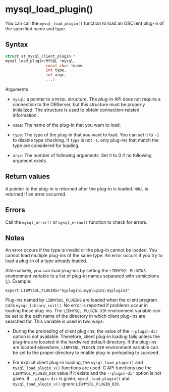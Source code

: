 mysql_load_plugin() 
========================================

You can call the `mysql_load_plugin()` function to load an OBClient plug-in of the specified name and type. 

Syntax 
---------------------------

```c
struct st_mysql_client_plugin *
mysql_load_plugin(MYSQL *mysql,
                  const char *name,
                  int type,
                  int argc,
                  ...)
```



Arguments

* `mysql`: a pointer to a `MYSQL` structure. The plug-in API does not require a connection to the OBServer, but this structure must be properly initialized. The structure is used to obtain connection-related information.

  

* `name`: The name of the plug-in that you want to load.

  

* `type`: The type of the plug-in that you want to load. You can set it to `-1` to disable type checking. If `type` is not `-1`, only plug-ins that match the type are considered for loading.

  

* `argc`: The number of following arguments. Set it to 0 if no following argument exists.

  




Return values 
----------------------------------

A pointer to the plug-in is returned after the plug-in is loaded. `NULL` is returned if an error occurred.

Errors 
---------------------------

Call the `mysql_error()` or `mysql_errno()` function to check for errors.

Notes 
--------------------------

An error occurs if the type is invalid or the plug-in cannot be loaded. You cannot load multiple plug-ins of the same type. An error occurs if you try to load a plug-in of a type already loaded. 

Alternatively, you can load plug-ins by setting the `LIBMYSQL_PLUGINS` environment variable to a list of plug-in names separated with semicolons (;). Example:

```unknow
export LIBMYSQL_PLUGINS="myplugin1;myplugin2;myplugin3"
```



Plug-ins named by `LIBMYSQL_PLUGINS` are loaded when the client program calls `mysql_library_init()`. No error is reported if problems occur in loading these plug-ins. The `LIBMYSQL_PLUGIN_DIR` environment variable can be set to the path name of the directory in which client plug-ins are searched for. This variable is used in two ways:

* During the preloading of client plug-ins, the value of the `--plugin-dir` option is not available. Therefore, client plug-in loading fails unless the plug-ins are located in the hardwired default directory. If the plug-ins are located elsewhere, `LIBMYSQL_PLUGIN_DIR` environment variable can be set to the proper directory to enable plug-in preloading to succeed.

  




<!-- -->

* For explicit client plug-in loading, the `mysql_load_plugin()` and `mysql_load_plugin_v()` functions are used. C API functions use the `LIBMYSQL_PLUGIN_DIR` value if it exists and the `--plugin-dir` option is not given. If `--plugin-dir` is given, `mysql_load_plugin()` and `mysql_load_plugin_v()` ignore `LIBMYSQL_PLUGIN_DIR`.

  




